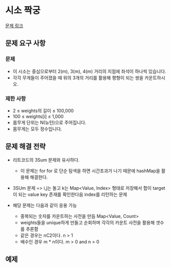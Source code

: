 # 시소 짝궁

[문제 링크](https://school.programmers.co.kr/learn/courses/30/lessons/152996)

## 문제 요구 사항

### 문제

- 이 시소는 중심으로부터 2(m), 3(m), 4(m) 거리의 지점에 좌석이 하나씩 있습니다.
- 각각 무게들이 주어졌을 때 위의 3개의 거리를 활용해 평형이 되는 쌍을 카운트하시오.

### 제한 사항

- 2 ≤ weights의 길이 ≤ 100,000
- 100 ≤ weights[i] ≤ 1,000
- 몸무게 단위는 N(뉴턴)으로 주어집니다.
- 몸무게는 모두 정수입니다.
  
## 문제 해결 전략

- 리트코드의 3Sum 문제와 유사하다.
  - 이 문제는 for for 로 단순 탐색을 하면 시간초과가 나기 때문에 hashMap을 활용해 해결한다.

- 3SUm 문제 => i,j는 돌고 k는 Map<Value, Index> 형태로 저장해서 합이 target이 되는 value key 존재를 확인한다음 index를 리턴하는 문제
- 해당 문제는 다음과 같이 응용 가능
  - 중복되는 숫자를 카운트하는 사전을 만듬 Map<Value, Count>
  - weights들을 unique하게 만들고 순회하며 각각의 카운트 사전을 활용해 갯수를 추론함
  - 같은 경우는 nC2이다. n > 1
  - 배수인 경우 m * n이다. m > 0 and n > 0

## 예제
